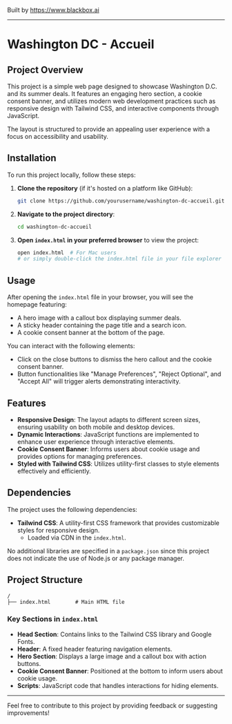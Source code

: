 
Built by https://www.blackbox.ai

---

# Washington DC - Accueil

## Project Overview

This project is a simple web page designed to showcase Washington D.C. and its summer deals. It features an engaging hero section, a cookie consent banner, and utilizes modern web development practices such as responsive design with Tailwind CSS, and interactive components through JavaScript. 

The layout is structured to provide an appealing user experience with a focus on accessibility and usability.

## Installation

To run this project locally, follow these steps:

1. **Clone the repository** (if it's hosted on a platform like GitHub):
    ```bash
    git clone https://github.com/yourusername/washington-dc-accueil.git
    ```

2. **Navigate to the project directory**:
    ```bash
    cd washington-dc-accueil
    ```

3. **Open `index.html` in your preferred browser** to view the project:
    ```bash
    open index.html  # For Mac users
    # or simply double-click the index.html file in your file explorer
    ```

## Usage

After opening the `index.html` file in your browser, you will see the homepage featuring:

- A hero image with a callout box displaying summer deals.
- A sticky header containing the page title and a search icon.
- A cookie consent banner at the bottom of the page.

You can interact with the following elements:
- Click on the close buttons to dismiss the hero callout and the cookie consent banner.
- Button functionalities like "Manage Preferences", "Reject Optional", and "Accept All" will trigger alerts demonstrating interactivity.

## Features

- **Responsive Design**: The layout adapts to different screen sizes, ensuring usability on both mobile and desktop devices.
- **Dynamic Interactions**: JavaScript functions are implemented to enhance user experience through interactive elements.
- **Cookie Consent Banner**: Informs users about cookie usage and provides options for managing preferences.
- **Styled with Tailwind CSS**: Utilizes utility-first classes to style elements effectively and efficiently.

## Dependencies

The project uses the following dependencies:

- **Tailwind CSS**: A utility-first CSS framework that provides customizable styles for responsive design.
  - Loaded via CDN in the `index.html`.

No additional libraries are specified in a `package.json` since this project does not indicate the use of Node.js or any package manager.

## Project Structure

```
/
├── index.html        # Main HTML file
```

### Key Sections in `index.html`

- **Head Section**: Contains links to the Tailwind CSS library and Google Fonts.
- **Header**: A fixed header featuring navigation elements.
- **Hero Section**: Displays a large image and a callout box with action buttons.
- **Cookie Consent Banner**: Positioned at the bottom to inform users about cookie usage.
- **Scripts**: JavaScript code that handles interactions for hiding elements.

---

Feel free to contribute to this project by providing feedback or suggesting improvements!